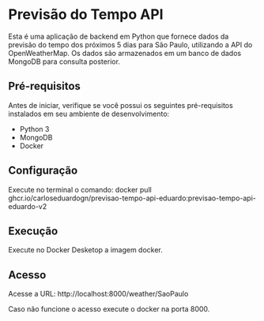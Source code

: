 # Previsão do Tempo API

Esta é uma aplicação de backend em Python que fornece dados da previsão do tempo dos próximos 5 dias para São Paulo, utilizando a API do OpenWeatherMap. Os dados são armazenados em um banco de dados MongoDB para consulta posterior.

## Pré-requisitos

Antes de iniciar, verifique se você possui os seguintes pré-requisitos instalados em seu ambiente de desenvolvimento:

- Python 3
- MongoDB
- Docker

## Configuração

Execute no terminal o comando:
docker pull ghcr.io/carloseduardogn/previsao-tempo-api-eduardo:previsao-tempo-api-eduardo-v2

## Execução

Execute no Docker Desketop a imagem docker.

## Acesso

Acesse a URL:
http://localhost:8000/weather/SaoPaulo

Caso não funcione o acesso execute o docker na porta 8000.

```
